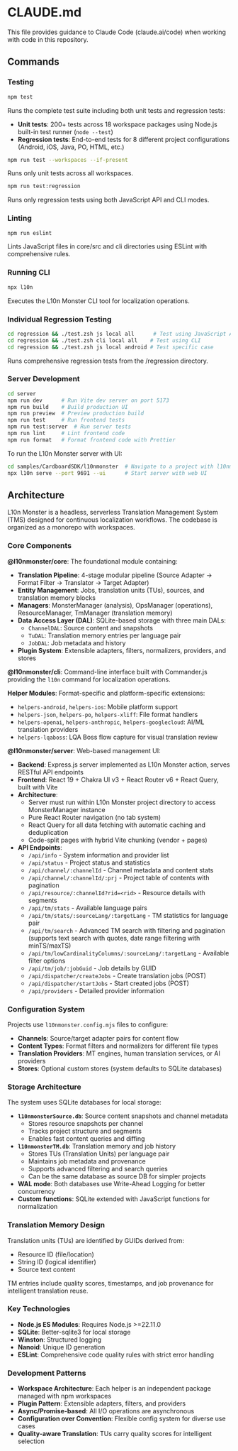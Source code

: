 # CLAUDE.md

This file provides guidance to Claude Code (claude.ai/code) when working with code in this repository.

## Commands

### Testing
```bash
npm test
```
Runs the complete test suite including both unit tests and regression tests:
- **Unit tests**: 200+ tests across 18 workspace packages using Node.js built-in test runner (`node --test`)
- **Regression tests**: End-to-end tests for 8 different project configurations (Android, iOS, Java, PO, HTML, etc.)

```bash
npm run test --workspaces --if-present
```
Runs only unit tests across all workspaces.

```bash
npm run test:regression
```
Runs only regression tests using both JavaScript API and CLI modes.

### Linting
```bash
npm run eslint
```
Lints JavaScript files in core/src and cli directories using ESLint with comprehensive rules.

### Running CLI
```bash
npx l10n
```
Executes the L10n Monster CLI tool for localization operations.

### Individual Regression Testing
```bash
cd regression && ./test.zsh js local all      # Test using JavaScript API
cd regression && ./test.zsh cli local all    # Test using CLI
cd regression && ./test.zsh js local android # Test specific case
```
Runs comprehensive regression tests from the /regression directory.

### Server Development
```bash
cd server
npm run dev      # Run Vite dev server on port 5173
npm run build    # Build production UI
npm run preview  # Preview production build
npm run test     # Run frontend tests
npm run test:server  # Run server tests
npm run lint     # Lint frontend code
npm run format   # Format frontend code with Prettier
```

To run the L10n Monster server with UI:
```bash
cd samples/CardboardSDK/l10nmonster  # Navigate to a project with l10nmonster.config.mjs
npx l10n serve --port 9691 --ui      # Start server with web UI
```

## Architecture

L10n Monster is a headless, serverless Translation Management System (TMS) designed for continuous localization workflows. The codebase is organized as a monorepo with workspaces.

### Core Components

**@l10nmonster/core**: The foundational module containing:
- **Translation Pipeline**: 4-stage modular pipeline (Source Adapter → Format Filter → Translator → Target Adapter)
- **Entity Management**: Jobs, translation units (TUs), sources, and translation memory blocks
- **Managers**: MonsterManager (analysis), OpsManager (operations), ResourceManager, TmManager (translation memory)
- **Data Access Layer (DAL)**: SQLite-based storage with three main DALs:
  - `ChannelDAL`: Source content and snapshots
  - `TuDAL`: Translation memory entries per language pair
  - `JobDAL`: Job metadata and history
- **Plugin System**: Extensible adapters, filters, normalizers, providers, and stores

**@l10nmonster/cli**: Command-line interface built with Commander.js providing the `l10n` command for localization operations.

**Helper Modules**: Format-specific and platform-specific extensions:
- `helpers-android`, `helpers-ios`: Mobile platform support
- `helpers-json`, `helpers-po`, `helpers-xliff`: File format handlers  
- `helpers-openai`, `helpers-anthropic`, `helpers-googlecloud`: AI/ML translation providers
- `helpers-lqaboss`: LQA Boss flow capture for visual translation review

**@l10nmonster/server**: Web-based management UI:
- **Backend**: Express.js server implemented as L10n Monster action, serves RESTful API endpoints
- **Frontend**: React 19 + Chakra UI v3 + React Router v6 + React Query, built with Vite
- **Architecture**:
  - Server must run within L10n Monster project directory to access MonsterManager instance
  - Pure React Router navigation (no tab system)
  - React Query for all data fetching with automatic caching and deduplication
  - Code-split pages with hybrid Vite chunking (vendor + pages)
- **API Endpoints**:
  - `/api/info` - System information and provider list
  - `/api/status` - Project status and statistics
  - `/api/channel/:channelId` - Channel metadata and content stats
  - `/api/channel/:channelId/:prj` - Project table of contents with pagination
  - `/api/resource/:channelId?rid=<rid>` - Resource details with segments
  - `/api/tm/stats` - Available language pairs
  - `/api/tm/stats/:sourceLang/:targetLang` - TM statistics for language pair
  - `/api/tm/search` - Advanced TM search with filtering and pagination (supports text search with quotes, date range filtering with minTS/maxTS)
  - `/api/tm/lowCardinalityColumns/:sourceLang/:targetLang` - Available filter options
  - `/api/tm/job/:jobGuid` - Job details by GUID
  - `/api/dispatcher/createJobs` - Create translation jobs (POST)
  - `/api/dispatcher/startJobs` - Start created jobs (POST)
  - `/api/providers` - Detailed provider information

### Configuration System

Projects use `l10nmonster.config.mjs` files to configure:
- **Channels**: Source/target adapter pairs for content flow
- **Content Types**: Format filters and normalizers for different file types
- **Translation Providers**: MT engines, human translation services, or AI providers
- **Stores**: Optional custom stores (system defaults to SQLite databases)

### Storage Architecture

The system uses SQLite databases for local storage:
- **`l10nmonsterSource.db`**: Source content snapshots and channel metadata
  - Stores resource snapshots per channel
  - Tracks project structure and segments
  - Enables fast content queries and diffing
- **`l10nmonsterTM.db`**: Translation memory and job history
  - Stores TUs (Translation Units) per language pair
  - Maintains job metadata and provenance
  - Supports advanced filtering and search queries
  - Can be the same database as source DB for simpler projects
- **WAL mode**: Both databases use Write-Ahead Logging for better concurrency
- **Custom functions**: SQLite extended with JavaScript functions for normalization

### Translation Memory Design

Translation units (TUs) are identified by GUIDs derived from:
- Resource ID (file/location)
- String ID (logical identifier)  
- Source text content

TM entries include quality scores, timestamps, and job provenance for intelligent translation reuse.

### Key Technologies

- **Node.js ES Modules**: Requires Node.js >=22.11.0
- **SQLite**: Better-sqlite3 for local storage
- **Winston**: Structured logging
- **Nanoid**: Unique ID generation
- **ESLint**: Comprehensive code quality rules with strict error handling

### Development Patterns

- **Workspace Architecture**: Each helper is an independent package managed with npm workspaces
- **Plugin Pattern**: Extensible adapters, filters, and providers
- **Async/Promise-based**: All I/O operations are asynchronous
- **Configuration over Convention**: Flexible config system for diverse use cases
- **Quality-aware Translation**: TUs carry quality scores for intelligent selection